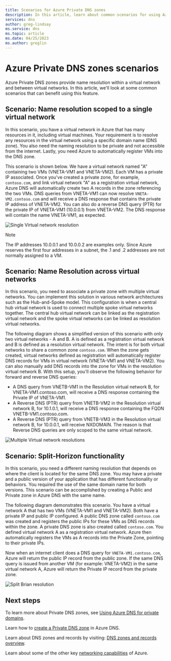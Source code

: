 ```yaml
---
title: Scenarios for Azure Private DNS zones
description: In this article, learn about common scenarios for using Azure Private DNS zones.
services: dns
author: greg-lindsay
ms.service: dns
ms.topic: article
ms.date: 04/25/2023
ms.author: greglin
---
```


# Azure Private DNS zones scenarios

Azure Private DNS zones provide name resolution within a virtual network and between virtual networks. In this article, we'll look at some common scenarios that can benefit using this feature.

## Scenario: Name resolution scoped to a single virtual network

In this scenario, you have a virtual network in Azure that has many resources in it, including virtual machines. Your requirement is to resolve any resources in the virtual network using a specific domain name (DNS zone). You also need the naming resolution to be private and not accessible from the internet. Lastly, you need Azure to automatically register VMs into the DNS zone.

This scenario is shown below. We have a virtual network named "A" containing two VMs (VNETA-VM1 and VNETA-VM2). Each VM has a private IP associated. Once you've created a private zone, for example, `contoso.com`, and link virtual network "A" as a registration virtual network, Azure DNS will automatically create two A records in the zone referencing the two VMs. DNS queries from VNETA-VM1 can now resolve `VNETA-VM2.contoso.com` and will receive a DNS response that contains the private IP address of VNETA-VM2.
You can also do a reverse DNS query (PTR) for the private IP of VNETA-VM1 (10.0.0.1) from VNETA-VM2. The DNS response will contain the name VNETA-VM1, as expected. 

![Single Virtual network resolution](./media/private-dns-scenarios/single-vnet-resolution.png)

> [!NOTE]
> The IP addresses 10.0.0.1 and 10.0.0.2 are examples only. Since Azure reserves the first four addresses in a subnet, the .1 and .2 addresses are not normally assigned to a VM. 

## Scenario: Name Resolution across virtual networks

In this scenario, you need to associate a private zone with multiple virtual networks. You can implement this solution in various network architectures such as the Hub-and-Spoke model. This configuration is when a central hub virtual network is used to connect multiple spoke virtual networks together. The central hub virtual network can be linked as the registration virtual network and the spoke virtual networks can be linked as resolution virtual networks. 

The following diagram shows a simplified version of this scenario with only two virtual networks - A and B. A is defined as a registration virtual network and B is defined as a resolution virtual network. The intent is for both virtual networks to share a common zone `contoso.com`. When the zone gets created, virtual networks defined as registration will automatically register DNS records for VMs in virtual network (VNETA-VM1 and VNETA-VM2). You can also manually add DNS records into the zone for VMs in the resolution virtual network B. With this setup, you'll observe the following behavior for forward and reverse DNS queries:
* A DNS query from VNETB-VM1 in the Resolution virtual network B, for VNETA-VM1.contoso.com, will receive a DNS response containing the Private IP of VNETA-VM1.
* A Reverse DNS (PTR) query from VNETB-VM2 in the Resolution virtual network B, for 10.1.0.1, will receive a DNS response containing the FQDN VNETB-VM1.contoso.com.  
* A Reverse DNS (PTR) query from VNETB-VM3 in the Resolution virtual network B, for 10.0.0.1, will receive NXDOMAIN. The reason is that Reverse DNS queries are only scoped to the same virtual network. 

![Multiple Virtual network resolutions](./media/private-dns-scenarios/multi-vnet-resolution.png)

## Scenario: Split-Horizon functionality

In this scenario, you need a different naming resolution that depends on where the client is located for the same DNS zone. You may have a private and a public version of your application that has different functionality or behaviors. You required the use of the same domain name for both versions. This scenario can be accomplished by creating a Public and Private zone in Azure DNS with the same name. 

The following diagram demonstrates this scenario. You have a virtual network A that has two VMs (VNETA-VM1 and VNETA-VM2). Both have a private IP and public IP configured. A public DNS zone called `contoso.com` was created and registers the public IPs for these VMs as DNS records within the zone. A private DNS zone is also created called `contoso.com`. You defined virtual network A as a registration virtual network. Azure then automatically registers the VMs as A records into the Private Zone, pointing to their private IPs.

Now when an internet client does a DNS query for `VNETA-VM1.contoso.com`, Azure will return the public IP record from the public zone. If the same DNS query is issued from another VM (for example: VNETA-VM2) in the same virtual network A, Azure will return the Private IP record from the private zone. 

![Split Brian resolution](./media/private-dns-scenarios/split-brain-resolution.png)

## Next steps
To learn more about Private DNS zones, see [Using Azure DNS for private domains](private-dns-overview.md).

Learn how to [create a Private DNS zone](./private-dns-getstarted-powershell.md) in Azure DNS.

Learn about DNS zones and records by visiting: [DNS zones and records overview](dns-zones-records.md).

Learn about some of the other key [networking capabilities](../networking/fundamentals/networking-overview.md) of Azure.

